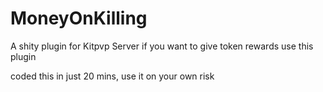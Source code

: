 # MoneyOnKilling
A shity plugin for Kitpvp Server
if you want to give token rewards use this plugin

coded this in just 20 mins, use it on your own risk
